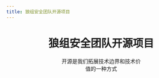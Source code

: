```yaml
---
title: 狼组安全团队开源项目
---
```


<h1 style="text-align:center">狼组安全团队开源项目</h1>   

<div class="mobile-adapt">开源是我们拓展技术边界和技术价值的一种方式</div> 
<p>&emsp;</p>   
<a-row :gutter="[32,32]">
	<Card 
		cover="https://gitee.com/wintrysec/images/raw/master/IGScan.png" 
		link="https://github.com/wgpsec/IGScan" 
		title="IGScan" 
		author="作者：ro4lsc" 
	/>
</a-row>
<a-row :gutter="[32,32]">
	<Card 
		cover="https://gitee.com/wintrysec/images/raw/master/VulnRange-bg.png" 
		link="https://github.com/wgpsec/VulnRange" 
		title="VulnRange-[组件漏洞靶场]" 
		author="作者：wintrysec（温酒）" 
	/>
</a-row>

<style>
.ant-card-hoverable{
	cursor: default;
}
.reset-height{
	max-height: 164px;
}
.ant-card-hoverable:hover {
	-webkit-box-shadow: 0 9px 20px -8px rgba(0,0,0,.18);
	box-shadow: 0 9px 20px -8px rgba(0,0,0,.18);
}
.mobile-adapt{
	padding: 0 9rem;
	text-align:center
}

@media (max-width: 767px) {
  .mobile-adapt{
		padding: 0;
	}
}
</style>

